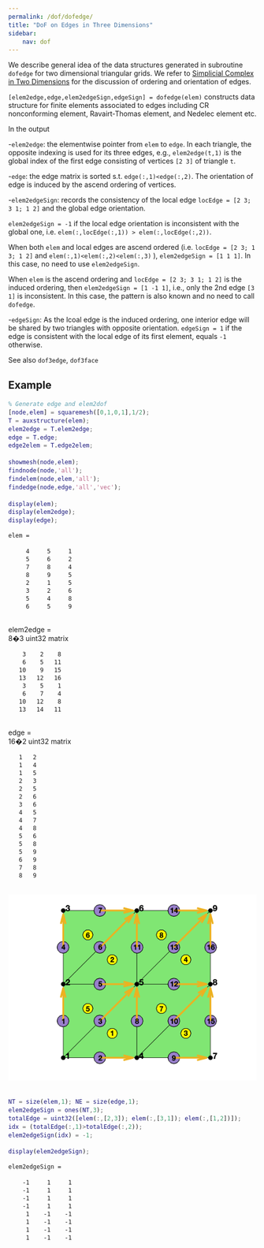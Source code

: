 ```yaml
---
permalink: /dof/dofedge/
title: "DoF on Edges in Three Dimensions"
sidebar:
    nav: dof
---
```




We describe general idea of the data structures generated in subroutine
`dofedge` for two dimensional triangular grids. We refer to [Simplicial Complex in Two Dimensions](../mesh/sc.html) for the discussion of ordering and orientation of edges.

`[elem2edge,edge,elem2edgeSign,edgeSign] = dofedge(elem)` constructs data structure for finite elements associated to edges including CR nonconforming element, Ravairt-Thomas element, and Nedelec element etc.

In the output

-`elem2edge`: the elementwise pointer from `elem` to `edge`. In each triangle, the opposite indexing is used for its three edges, e.g., `elem2edge(t,1)` is the global index of the first edge consisting of vertices `[2 3]` of triangle `t`.

-`edge`: the edge matrix is sorted s.t. `edge(:,1)<edge(:,2)`. The orientation of edge is induced by the ascend ordering of vertices.

-`elem2edgeSign`: records the consistency of the local edge `locEdge = [2 3; 3 1; 1 2]` and the global edge orientation.

  `elem2edgeSign = -1` if the local edge orientation is inconsistent with the global one, i.e. `elem(:,locEdge(:,1)) > elem(:,locEdge(:,2))`.

  When both `elem` and local edges are ascend ordered (i.e. `locEdge = [2 3; 1 3; 1 2]` and `elem(:,1)<elem(:,2)<elem(:,3)` ), `elem2edgeSign = [1 1 1]`. In this case, no need to use `elem2edgeSign`.

  When `elem` is the ascend ordering and `locEdge = [2 3; 3 1; 1 2]` is the induced ordering, then `elem2edgeSign = [1 -1 1]`, i.e., only the 2nd edge `[3 1]` is inconsistent. In this case, the pattern is also known and no need to call `dofedge`.

-`edgeSign`: As the lcoal edge is the induced ordering, one interior edge will be shared by two triangles with opposite orientation. `edgeSign = 1` if the edge is consistent with the local edge of its first element, equals `-1` otherwise.

See also `dof3edge`, `dof3face`

## Example


```matlab
% Generate edge and elem2dof
[node,elem] = squaremesh([0,1,0,1],1/2);
T = auxstructure(elem);
elem2edge = T.elem2edge;
edge = T.edge;
edge2elem = T.edge2elem;

showmesh(node,elem);
findnode(node,'all');
findelem(node,elem,'all');
findedge(node,edge,'all','vec');

display(elem);
display(elem2edge);
display(edge);
```


    elem =
    
         4     5     1
         5     6     2
         7     8     4
         8     9     5
         2     1     5
         3     2     6
         5     4     8
         6     5     9


​    
​    elem2edge =
​    
​      8�3 uint32 matrix

        3    2    8
        6    5   11
       10    9   15
       13   12   16
        3    5    1
        6    7    4
       10   12    8
       13   14   11


​    
​    edge =
​    
​      16�2 uint32 matrix

       1   2
       1   4
       1   5
       2   3
       2   5
       2   6
       3   6
       4   5
       4   7
       4   8
       5   6
       5   8
       5   9
       6   9
       7   8
       8   9




​    
![png](dofedgedoc_files/dofedgedoc_3_1.png)
​    



```matlab
NT = size(elem,1); NE = size(edge,1);
elem2edgeSign = ones(NT,3);
totalEdge = uint32([elem(:,[2,3]); elem(:,[3,1]); elem(:,[1,2])]);
idx = (totalEdge(:,1)>totalEdge(:,2));
elem2edgeSign(idx) = -1;

display(elem2edgeSign);
```


    elem2edgeSign =
    
        -1     1     1
        -1     1     1
        -1     1     1
        -1     1     1
         1    -1    -1
         1    -1    -1
         1    -1    -1
         1    -1    -1




```matlab

```
